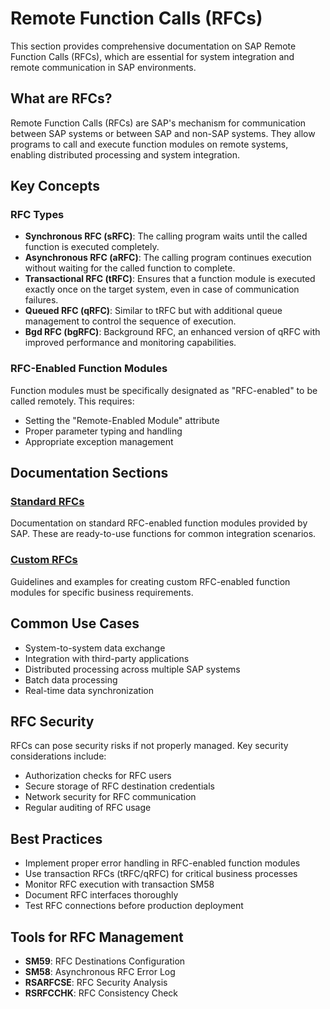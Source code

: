 # Remote Function Calls (RFCs)

This section provides comprehensive documentation on SAP Remote Function Calls (RFCs), which are essential for system integration and remote communication in SAP environments.

## What are RFCs?

Remote Function Calls (RFCs) are SAP's mechanism for communication between SAP systems or between SAP and non-SAP systems. They allow programs to call and execute function modules on remote systems, enabling distributed processing and system integration.

## Key Concepts

### RFC Types

- **Synchronous RFC (sRFC)**: The calling program waits until the called function is executed completely.
- **Asynchronous RFC (aRFC)**: The calling program continues execution without waiting for the called function to complete.
- **Transactional RFC (tRFC)**: Ensures that a function module is executed exactly once on the target system, even in case of communication failures.
- **Queued RFC (qRFC)**: Similar to tRFC but with additional queue management to control the sequence of execution.
- **Bgd RFC (bgRFC)**: Background RFC, an enhanced version of qRFC with improved performance and monitoring capabilities.

### RFC-Enabled Function Modules

Function modules must be specifically designated as "RFC-enabled" to be called remotely. This requires:

- Setting the "Remote-Enabled Module" attribute
- Proper parameter typing and handling
- Appropriate exception management

## Documentation Sections

### [Standard RFCs](./standard.md)

Documentation on standard RFC-enabled function modules provided by SAP. These are ready-to-use functions for common integration scenarios.

### [Custom RFCs](./custom.md)

Guidelines and examples for creating custom RFC-enabled function modules for specific business requirements.

## Common Use Cases

- System-to-system data exchange
- Integration with third-party applications
- Distributed processing across multiple SAP systems
- Batch data processing
- Real-time data synchronization

## RFC Security

RFCs can pose security risks if not properly managed. Key security considerations include:

- Authorization checks for RFC users
- Secure storage of RFC destination credentials
- Network security for RFC communication
- Regular auditing of RFC usage

## Best Practices

- Implement proper error handling in RFC-enabled function modules
- Use transaction RFCs (tRFC/qRFC) for critical business processes
- Monitor RFC execution with transaction SM58
- Document RFC interfaces thoroughly
- Test RFC connections before production deployment

## Tools for RFC Management

- **SM59**: RFC Destinations Configuration
- **SM58**: Asynchronous RFC Error Log
- **RSARFCSE**: RFC Security Analysis
- **RSRFCCHK**: RFC Consistency Check
